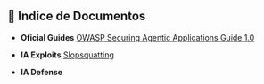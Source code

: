 ## 📂 Indice de Documentos


- **Oficial Guides**
    [OWASP Securing Agentic Applications Guide 1.0](./Guia%20da%20OWASP%20para%20Aplicações%20Agênticas.md)

- **IA Exploits**
  [Slopsquatting](./Slopsquatting.md)

- **IA Defense**